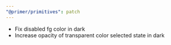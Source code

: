 ```yaml
---
"@primer/primitives": patch
---
```


- Fix disabled fg color in dark
- Increase opacity of transparent color selected state in dark
